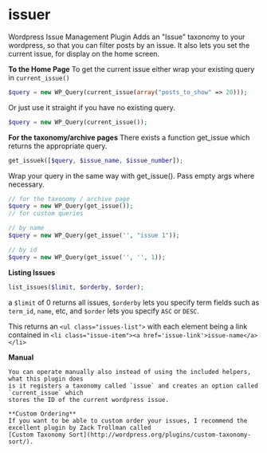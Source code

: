 issuer
======

Wordpress Issue Management Plugin
Adds an "Issue" taxonomy to your wordpress, so that 
you can filter posts by an issue. It also lets you set the current issue,
for display on the home screen.

**To the Home Page**
To get the current issue either wrap your existing query in `current_issue()`
```php
$query = new WP_Query(current_issue(array("posts_to_show" => 20)));
```
Or just use it straight if you have no existing query.
```php
$query = new WP_Query(current_issue());
```

**For the taxonomy/archive pages**
There exists a function get_issue which returns the appropriate query.
```php
get_issuek([$query, $issue_name, $issue_number]);
```

Wrap your query in the same way with get_issue(). Pass empty args where necessary.
```php
// for the taxonomy / archive page
$query = new WP_Query(get_issue());
// for custom queries

// by name
$query = new WP_Query(get_issue('', "issue 1"));

// by id
$query = new WP_Query(get_issue('', '', 1));
```

**Listing Issues**
```php
list_issues($limit, $orderby, $order);
```
a `$limit` of 0 returns all issues, `$orderby` lets you specify term fields such as `term_id`, `name`, etc, 
and `$order` lets you specify `ASC` or `DESC`.

This returns an `<ul class="issues-list">` with each element being a link contained in
`<li class="issue-item"><a href='issue-link'>issue-name</a></li>`

**Manual**
```
You can operate manually also instead of using the included helpers, what this plugin does 
is it registers a taxonomy called `issue` and creates an option called `current_issue` which
stores the ID of the current wordpress issue.

**Custom Ordering**
If you want to be able to custom order your issues, I recommend the excellent plugin by Zack Trollman called 
[Custom Taxonomy Sort](http://wordpress.org/plugins/custom-taxonomy-sort/).



